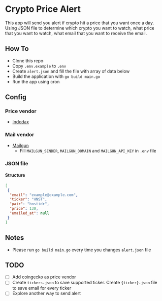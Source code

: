 # Crypto Price Alert

This app will send you alert if crypto hit a price that you want once a day. Using JSON file to determine which crypto you want to watch, what price that you want to watch, what email that you want to receive the email.

## How To
- Clone this repo
- Copy `.env.example` to `.env`
- Create `alert.json` and fill the file with array of data below
- Build the application with `go build main.go`
- Run the app using cron

## Config

### Price vendor
- [Indodax](https://github.com/btcid/indodax-official-api-docs/blob/master/Public-RestAPI.md#ticker)

### Mail vendor
- [Mailgun](https://www.mailgun.com)
  - Fill `MAILGUN_SENDER`, `MAILGUN_DOMAIN` and `MAILGUN_API_KEY` in `.env` file

### JSON file

#### Structure
```json
[
 {
  "email": "example@example.com",
  "ticker": "HNST",
  "pair": "hnstidr",
  "price": 130,
  "emailed_at": null
 }
]
```

## Notes
- Please run `go build main.go` every time you changes `alert.json` file

## TODO
- [ ] Add coingecko as price vendor
- [ ] Create `tickers.json` to save supported ticker. Create `{ticker}.json` file to save email for every ticker
- [ ] Explore another way to send alert